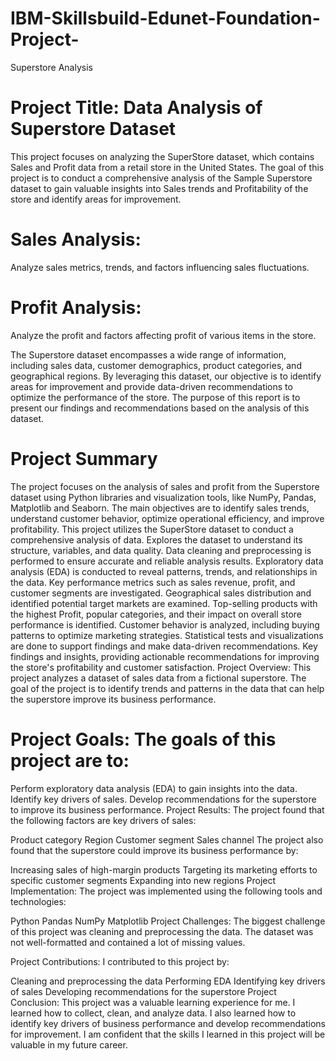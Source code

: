 # IBM-Skillsbuild-Edunet-Foundation-Project-
Superstore Analysis

# Project Title: Data Analysis of Superstore Dataset
This project focuses on analyzing the SuperStore dataset, which contains Sales and Profit data from a retail store in the United States. The goal of this project is to conduct a comprehensive analysis of the Sample Superstore dataset to gain valuable insights into Sales trends and Profitability of the store and identify areas for improvement.

# Sales Analysis:
Analyze sales metrics, trends, and factors influencing sales fluctuations.

# Profit Analysis:
Analyze the profit and factors affecting profit of various items in the store.

The Superstore dataset encompasses a wide range of information, including sales data, customer demographics, product categories, and geographical regions. By leveraging this dataset, our objective is to identify areas for improvement and provide data-driven recommendations to optimize the performance of the store. The purpose of this report is to present our findings and recommendations based on the analysis of this dataset.

# Project Summary
The project focuses on the analysis of sales and profit from the Superstore dataset using Python libraries and visualization tools, like NumPy, Pandas, Matplotlib and Seaborn.
The main objectives are to identify sales trends, understand customer behavior, optimize operational efficiency, and improve profitability.
This project utilizes the SuperStore dataset to conduct a comprehensive analysis of data.
Explores the dataset to understand its structure, variables, and data quality.
Data cleaning and preprocessing is performed to ensure accurate and reliable analysis results.
Exploratory data analysis (EDA) is conducted to reveal patterns, trends, and relationships in the data.
Key performance metrics such as sales revenue, profit, and customer segments are investigated.
Geographical sales distribution and identified potential target markets are examined.
Top-selling products with the highest Profit, popular categories, and their impact on overall store performance is identified.
Customer behavior is analyzed, including buying patterns to optimize marketing strategies.
Statistical tests and visualizations are done to support findings and make data-driven recommendations.
Key findings and insights, providing actionable recommendations for improving the store's profitability and customer satisfaction.
Project Overview: This project analyzes a dataset of sales data from a fictional superstore. The goal of the project is to identify trends and patterns in the data that can help the superstore improve its business performance.

# Project Goals: The goals of this project are to:

Perform exploratory data analysis (EDA) to gain insights into the data. Identify key drivers of sales. Develop recommendations for the superstore to improve its business performance. Project Results: The project found that the following factors are key drivers of sales:

Product category Region Customer segment Sales channel The project also found that the superstore could improve its business performance by:

Increasing sales of high-margin products Targeting its marketing efforts to specific customer segments Expanding into new regions Project Implementation: The project was implemented using the following tools and technologies:

Python Pandas NumPy Matplotlib Project Challenges: The biggest challenge of this project was cleaning and preprocessing the data. The dataset was not well-formatted and contained a lot of missing values.

Project Contributions: I contributed to this project by:

Cleaning and preprocessing the data Performing EDA Identifying key drivers of sales Developing recommendations for the superstore Project Conclusion: This project was a valuable learning experience for me. I learned how to collect, clean, and analyze data. I also learned how to identify key drivers of business performance and develop recommendations for improvement. I am confident that the skills I learned in this project will be valuable in my future career.
